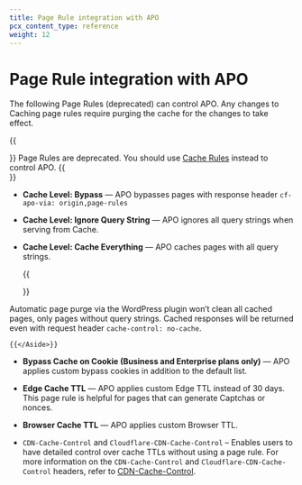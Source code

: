 ```yaml
---
title: Page Rule integration with APO
pcx_content_type: reference
weight: 12
---
```


# Page Rule integration with APO

The following Page Rules (deprecated) can control APO. Any changes to Caching page rules require purging the cache for the changes to take effect.

{{<Aside type="warning">}}
Page Rules are deprecated. You should use [Cache Rules](/cache/how-to/cache-rules/) instead to control APO.
{{</Aside>}}

- **Cache Level: Bypass** — APO bypasses pages with response header `cf-apo-via: origin,page-rules`

- **Cache Level: Ignore Query String** — APO ignores all query strings when serving from Cache.

- **Cache Level: Cache Everything** — APO caches pages with all query strings.

  {{<Aside type="warning">}}

Automatic page purge via the WordPress plugin won’t clean all cached pages, only pages without query strings. Cached responses will be returned even with request header `cache-control: no-cache`.

    {{</Aside>}}

- **Bypass Cache on Cookie (Business and Enterprise plans only)** — APO applies custom bypass cookies in addition to the default list.

- **Edge Cache TTL** — APO applies custom Edge TTL instead of 30 days. This page rule is helpful for pages that can generate Captchas or nonces.

- **Browser Cache TTL** — APO applies custom Browser TTL.

- `CDN-Cache-Control` and `Cloudflare-CDN-Cache-Control` – Enables users to have detailed control over cache TTLs without using a page rule. For more information on the `CDN-Cache-Control` and `Cloudflare-CDN-Cache-Control` headers, refer to [CDN-Cache-Control](/cache/concepts/cache-control/).